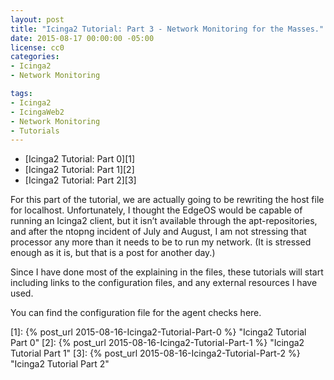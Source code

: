 ```yaml
---
layout: post
title: "Icinga2 Tutorial: Part 3 - Network Monitoring for the Masses."
date: 2015-08-17 00:00:00 -05:00
license: cc0
categories:
- Icinga2
- Network Monitoring

tags:
- Icinga2
- IcingaWeb2
- Network Monitoring
- Tutorials
---
```

* [Icinga2 Tutorial: Part 0][1]
* [Icinga2 Tutorial: Part 1][2]
* [Icinga2 Tutorial: Part 2][3]

For this part of the tutorial, we are actually going to be rewriting the host
file for localhost. Unfortunately, I thought the EdgeOS would be capable of
running an Icinga2 client, but it isn’t available through the apt-repositories,
and after the ntopng incident of July and August, I am not stressing that
processor any more than it needs to be to run my network. (It is stressed
enough as it is, but that is a post for another day.)

Since I have done most of the explaining in the files, these tutorials will
start including links to the configuration files, and any external resources
I have used.

You can find the configuration file for the agent checks here.

[1]: {% post_url 2015-08-16-Icinga2-Tutorial-Part-0 %} "Icinga2 Tutorial Part 0"
[2]: {% post_url 2015-08-16-Icinga2-Tutorial-Part-1 %} "Icinga2 Tutorial Part 1"
[3]: {% post_url 2015-08-16-Icinga2-Tutorial-Part-2 %} "Icinga2 Tutorial Part 2"
